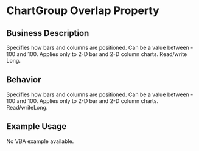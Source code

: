 # ChartGroup Overlap Property

## Business Description
Specifies how bars and columns are positioned. Can be a value between - 100 and 100. Applies only to 2-D bar and 2-D column charts. Read/write Long.

## Behavior
Specifies how bars and columns are positioned. Can be a value between  - 100 and 100. Applies only to 2-D bar and 2-D column charts. Read/writeLong.

## Example Usage
No VBA example available.